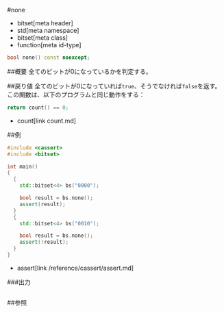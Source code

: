 #none
* bitset[meta header]
* std[meta namespace]
* bitset[meta class]
* function[meta id-type]

```cpp
bool none() const noexcept;
```

##概要
全てのビットが0になっているかを判定する。


##戻り値
全てのビットが0になっていれば`true`、そうでなければ`false`を返す。  
この関数は、以下のプログラムと同じ動作をする：

```cpp
return count() == 0;
```
* count[link count.md]


##例
```cpp
#include <cassert>
#include <bitset>

int main()
{
  {
    std::bitset<4> bs("0000");

    bool result = bs.none();
    assert(result);
  }
  {
    std::bitset<4> bs("0010");

    bool result = bs.none();
    assert(!result);
  }
}
```
* assert[link /reference/cassert/assert.md]

###出力
```
```

##参照

